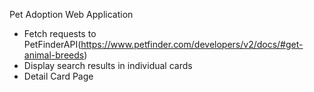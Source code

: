 Pet Adoption Web Application
 - Fetch requests to PetFinderAPI(https://www.petfinder.com/developers/v2/docs/#get-animal-breeds)
 - Display search results in individual cards
 - Detail Card Page

